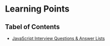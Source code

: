 <div class="container">
  <h1>Learning Points</h1>
  <h2> Tabel of Contents</h2>
  <ul>
    <li><a href="/javascript">JavaScript Interview Questions & Answer Lists</a></li>
  </ul>
</div>


